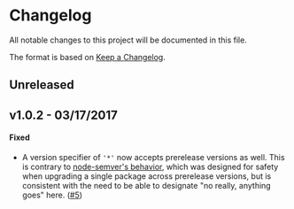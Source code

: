 # Changelog

All notable changes to this project will be documented in this file.

The format is based on [Keep a Changelog](http://keepachangelog.com/en/1.0.0/).

## Unreleased

## v1.0.2 - 03/17/2017
#### Fixed                                                                                                                                                                                                                                                                 
- A version specifier of `'*'` now accepts prerelease versions as well. This is contrary to [node-semver's behavior](https://github.com/npm/node-semver#prerelease-tags), which was designed for safety when upgrading a single package across prerelease versions, but is consistent with the need to be able to designate "no really, anything goes" here. ([#5](https://github.com/salsify/ember-cli-dependency-lint/issues/5))